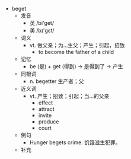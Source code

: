 - beget
  - 发音
    - 英 /bi'get/
    - 美 /bɪ'ɡɛt/
  - 词义
    - vt. 做父亲；为…生父；产生；引起，招致
      - to become the father of a child
  - 记忆
    - be (是) + get (得到) → 是得到了 → 产生
  - 同根词
    - n. begetter 生产者；父
  - 近义词
    - vt. 产生；招致；引起；当…的父亲
      - effect
      - attract
      - invite
      - produce
      - court
  - 例句
    - Hunger begets crime. 饥饿滋生犯罪。
  - 补充